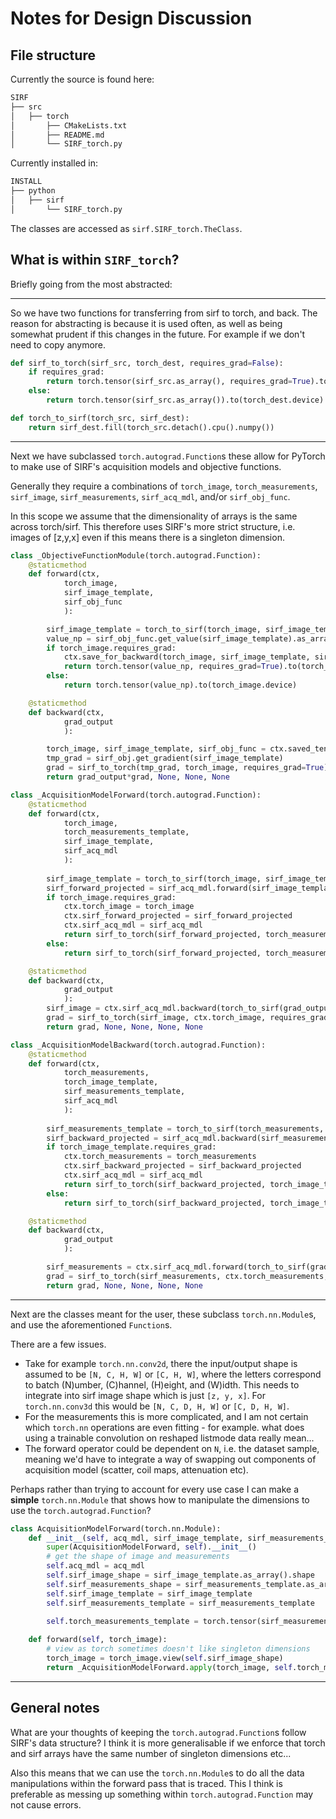 # Notes for Design Discussion


## File structure

Currently the source is found here:
```md
SIRF
├── src
│   ├── torch
│       ├── CMakeLists.txt
│       ├── README.md
│       └── SIRF_torch.py
```
Currently installed in:
```md
INSTALL
├── python
│   ├── sirf
│       └── SIRF_torch.py
```

The classes are accessed as `sirf.SIRF_torch.TheClass`.

## What is within `SIRF_torch`?

Briefly going from the most abstracted:

---

So we have two functions for transferring from sirf to torch, and back. The reason for abstracting is because it is used often, as well as being somewhat prudent if this changes in the future. For example if we don't need to copy anymore.

```python
def sirf_to_torch(sirf_src, torch_dest, requires_grad=False):
    if requires_grad:
        return torch.tensor(sirf_src.as_array(), requires_grad=True).to(torch_dest.device)
    else:
        return torch.tensor(sirf_src.as_array()).to(torch_dest.device)
```

```python
def torch_to_sirf(torch_src, sirf_dest): 
    return sirf_dest.fill(torch_src.detach().cpu().numpy())
```


---
Next we have subclassed `torch.autograd.Function`s these allow for PyTorch to make use of SIRF's acquisition models and objective functions.

Generally they require a combinations of `torch_image`, `torch_measurements`, `sirf_image`, `sirf_measurements`, `sirf_acq_mdl`, and/or `sirf_obj_func`.

In this scope we assume that the dimensionality of arrays is the same across torch/sirf. This therefore uses SIRF's more strict structure, i.e. images of [z,y,x] even if this means there is a singleton dimension.

```python
class _ObjectiveFunctionModule(torch.autograd.Function):
    @staticmethod
    def forward(ctx,
            torch_image,
            sirf_image_template, 
            sirf_obj_func
            ):

        sirf_image_template = torch_to_sirf(torch_image, sirf_image_template)
        value_np = sirf_obj_func.get_value(sirf_image_template).as_array()
        if torch_image.requires_grad:
            ctx.save_for_backward(torch_image, sirf_image_template, sirf_obj_func)
            return torch.tensor(value_np, requires_grad=True).to(torch_image.device)
        else:
            return torch.tensor(value_np).to(torch_image.device)

    @staticmethod
    def backward(ctx,
            grad_output
            ):

        torch_image, sirf_image_template, sirf_obj_func = ctx.saved_tensors
        tmp_grad = sirf_obj.get_gradient(sirf_image_template)
        grad = sirf_to_torch(tmp_grad, torch_image, requires_grad=True)
        return grad_output*grad, None, None, None
```


```python
class _AcquisitionModelForward(torch.autograd.Function):
    @staticmethod
    def forward(ctx,
            torch_image,
            torch_measurements_template,
            sirf_image_template,
            sirf_acq_mdl
            ):
        
        sirf_image_template = torch_to_sirf(torch_image, sirf_image_template)
        sirf_forward_projected = sirf_acq_mdl.forward(sirf_image_template)
        if torch_image.requires_grad:
            ctx.torch_image = torch_image
            ctx.sirf_forward_projected = sirf_forward_projected
            ctx.sirf_acq_mdl = sirf_acq_mdl
            return sirf_to_torch(sirf_forward_projected, torch_measurements_template, requires_grad=True)
        else:
            return sirf_to_torch(sirf_forward_projected, torch_measurements_template)

    @staticmethod
    def backward(ctx,
            grad_output
            ):
        sirf_image = ctx.sirf_acq_mdl.backward(torch_to_sirf(grad_output, ctx.sirf_forward_projected))
        grad = sirf_to_torch(sirf_image, ctx.torch_image, requires_grad=True)
        return grad, None, None, None, None
```


```python
class _AcquisitionModelBackward(torch.autograd.Function):
    @staticmethod
    def forward(ctx,
            torch_measurements,
            torch_image_template,
            sirf_measurements_template,
            sirf_acq_mdl
            ):
        
        sirf_measurements_template = torch_to_sirf(torch_measurements, sirf_measurements_template)
        sirf_backward_projected = sirf_acq_mdl.backward(sirf_measurements_template)
        if torch_image_template.requires_grad:
            ctx.torch_measurements = torch_measurements
            ctx.sirf_backward_projected = sirf_backward_projected
            ctx.sirf_acq_mdl = sirf_acq_mdl
            return sirf_to_torch(sirf_backward_projected, torch_image_template, requires_grad=True)
        else:
            return sirf_to_torch(sirf_backward_projected, torch_image_template)

    @staticmethod
    def backward(ctx,
            grad_output
            ):

        sirf_measurements = ctx.sirf_acq_mdl.forward(torch_to_sirf(grad_output, ctx.sirf_backward_projected))
        grad = sirf_to_torch(sirf_measurements, ctx.torch_measurements, requires_grad=True)
        return grad, None, None, None, None
```

---

Next are the classes meant for the user, these subclass `torch.nn.Module`s, and use the aforementioned `Function`s.

There are a few issues. 
- Take for example `torch.nn.conv2d`, there the input/output shape is assumed to be `[N, C, H, W]` or `[C, H, W]`, where the letters correspond to batch (N)umber, (C)hannel, (H)eight, and (W)idth. This needs to integrate into sirf image shape which is just `[z, y, x]`. For `torch.nn.conv3d` this would be `[N, C, D, H, W]` or `[C, D, H, W]`.
- For the measurements this is more complicated, and I am not certain which `torch.nn` operations are even fitting - for example. what does using a trainable convolution on reshaped listmode data really mean...
- The forward operator could be dependent on `N`, i.e. the dataset sample, meaning we'd have to integrate a way of swapping out components of acquisition model (scatter, coil maps, attenuation etc).

Perhaps rather than trying to account for every use case I can make a **simple** `torch.nn.Module` that shows how to manipulate the dimensions to use the `torch.autograd.Function`?

```python
class AcquisitionModelForward(torch.nn.Module):
    def __init__(self, acq_mdl, sirf_image_template, sirf_measurements_template, device = "cpu", ):
        super(AcquisitionModelForward, self).__init__()
        # get the shape of image and measurements
        self.acq_mdl = acq_mdl
        self.sirf_image_shape = sirf_image_template.as_array().shape
        self.sirf_measurements_shape = sirf_measurements_template.as_array().shape
        self.sirf_image_template = sirf_image_template
        self.sirf_measurements_template = sirf_measurements_template
        
        self.torch_measurements_template = torch.tensor(sirf_measurements_template.as_array(), requires_grad=False).to(device)*0

    def forward(self, torch_image):
        # view as torch sometimes doesn't like singleton dimensions
        torch_image = torch_image.view(self.sirf_image_shape)
        return _AcquisitionModelForward.apply(torch_image, self.torch_measurements_template, self.sirf_image_template, self.acq_mdl).squeeze()
```

---
## General notes

What are your thoughts of keeping the `torch.autograd.Function`s follow SIRF's data structure? I think it is more generalisable if we enforce that torch and sirf arrays have the same number of singleton dimensions etc...

Also this means that we can use the `torch.nn.Module`s to do all the data manipulations within the forward pass that is traced. This I think is preferable as messing up something within `torch.autograd.Function` may not cause errors.
